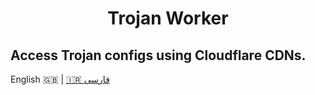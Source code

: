 <h1 align="center">
  Trojan Worker
  <h2>
  Access Trojan configs using Cloudflare CDNs.
</h2>
</h1>

  English 🇬🇧 | [🇮🇷 فارسی](./README_fa.md)
